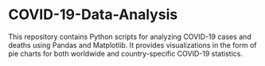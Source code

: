# COVID-19-Data-Analysis
This repository contains Python scripts for analyzing COVID-19 cases and deaths using Pandas and Matplotlib. It provides visualizations in the form of pie charts for both worldwide and country-specific COVID-19 statistics.
